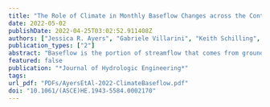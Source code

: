 ```yaml
---
title: "The Role of Climate in Monthly Baseflow Changes across the Continental United States"
date: 2022-05-02
publishDate: 2022-04-25T03:02:52.911408Z
authors: ["Jessica R. Ayers", "Gabriele Villarini", "Keith Schilling", "Christopher Jones", "Andrea Brookfield", "Samuel C. Zipper", "William H. Farmer"]
publication_types: ["2"]
abstract: "Baseflow is the portion of streamflow that comes from groundwater and subsurface sources. Although baseflow is essential for sustaining streams during low flow and drought periods, we have little information about how and why it has changed over large regions of the continental United States. The objective of this study was to evaluate how changes in the climate system have affected observed monthly baseflow records at 3,283 USGS gauges over the last 30 years (1989–2019). We developed a statistical modeling framework to determine the relationship between monthly baseflow and monthly climate predictors (i.e., precipitation, temperature, and antecedent wetness). Overall, we found that baseflow trends and the factors influencing them vary by region and month. In the US Northeast, increases were detected earlier in the year (February and March) and in the summer (May and June), and were likely due to increasing precipitation, warmer temperature, and subsequent changes in snowmelt. Increasing baseflow in the US Pacific Northwest and Midwest were associated with increases in precipitation and antecedent wetness throughout the year. Decreasing trends were located in the US Southeast and Southwest. Baseflow trends in the US Southeast were only detected in March, possibly as a result of decreased precipitation during the spring. On the other hand, decreases in baseflow in the Central Southwestern United States occurred throughout the year. These trends were associated with a lack of precipitation and increases in temperature. Finally, we examined the relationship between monthly baseflow trends and changes in total water storage using monthly Gravity Recovery and Climate Experiment mascon products from the Jet Propulsion Laboratory. In this study, trends in total water storage were strongly associated with baseflow trends across the United States. The spatial and temporal variability in baseflow response to climate reported here can aid water managers in adapting to future climate change."
featured: false
publication: "*Journal of Hydrologic Engineering*"
tags: 
url_pdf: "PDFs/AyersEtAl-2022-ClimateBaseflow.pdf"
doi: "10.1061/(ASCE)HE.1943-5584.0002170"
---
```



